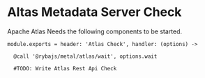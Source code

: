 
# Altas Metadata Server Check

Apache Atlas Needs the following components to be started.

    module.exports = header: 'Atlas Check', handler: (options) ->

      @call '@rybajs/metal/atlas/wait', options.wait

      #TODO: Write Atlas Rest Api Check
